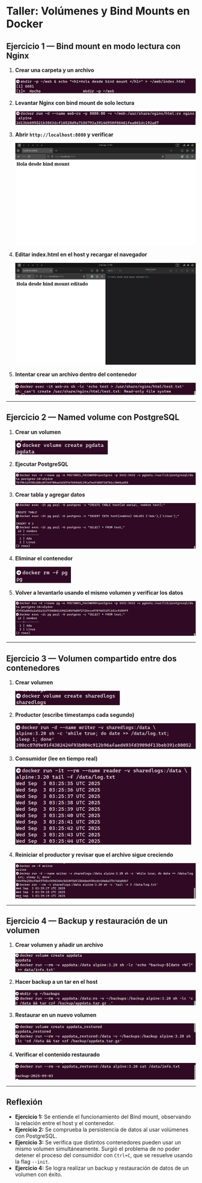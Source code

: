 
# Taller: Volúmenes y Bind Mounts en Docker

## Ejercicio 1 — Bind mount en modo lectura con Nginx 

1. **Crear una carpeta y un archivo**
   
    ![Creación de carpeta y archivo](images/bind-mount-1.png)

2. **Levantar Nginx con bind mount de solo lectura**

    ![Levantar Nginx con bind mount](images/bind-mount-2.png)

3. **Abrir `http://localhost:8080` y verificar**
   
    ![Verificar en localhost:8080](images/bind-mount-3.png)

4. **Editar index.html en el host y recargar el navegador**
   
    ![Editar index.html](images/bind-mount-4.png)

5. **Intentar crear un archivo dentro del contenedor**

    ![Intento fallido de crear archivo](images/bind-mount-5.png)

---

## Ejercicio 2 — Named volume con PostgreSQL

1. **Crear un volumen**
   
    ![Creación de volumen](images/postgresql-volume-1.png)

2. **Ejecutar PostgreSQL**
   
    ![Ejecutar PostgreSQL](images/postgresql-volume-2.png)

3. **Crear tabla y agregar datos**
   
    ![Crear tabla y agregar datos](images/postgresql-volume-3.png)

4. **Eliminar el contenedor**
   
    ![Eliminar contenedor](images/postgresql-volume-4.png)

5. **Volver a levantarlo usando el mismo volumen y verificar los datos**
    
    ![Verificar datos persistentes](images/postgresql-volume-5.png)

---

## Ejercicio 3 — Volumen compartido entre dos contenedores

1. **Crear volumen**
   
    ![Creación del volumen](images/shared-volume-1.png)

2. **Productor (escribe timestamps cada segundo)**
   
    ![Correr productor](images/shared-volume-2.png)

3. **Consumidor (lee en tiempo real)**
   
    ![Correr consumidor](images/shared-volume-3.png)

4. **Reiniciar el productor y revisar que el archivo sigue creciendo**
   
    ![Revisar crecimiento del archivo](images/shared-volume-4.png)

---

## Ejercicio 4 — Backup y restauración de un volumen

1. **Crear volumen y añadir un archivo**
   
    ![Crear volumen y archivo](images/backup-volume-1.png)

2. **Hacer backup a un tar en el host**
   
    ![Hacer backup](images/backup-volume-2.png)

3. **Restaurar en un nuevo volumen**
   
    ![Restaurar backup](images/backup-volume-3.png)

4. **Verificar el contenido restaurado**
   
    ![Verificar contenido restaurado](images/backup-volume-4.png)

---

## Reflexión

- **Ejercicio 1:** Se entiende el funcionamiento del Bind mount, observando la relación entre el host y el contenedor.
- **Ejercicio 2:** Se comprueba la persistencia de datos al usar volúmenes con PostgreSQL.
- **Ejercicio 3:** Se verifica que distintos contenedores pueden usar un mismo volumen simultáneamente. Surgió el problema de no poder detener el proceso del consumidor con `Ctrl+C`, que se resuelve usando la flag `--init`. 
- **Ejercicio 4:** Se logra realizar un backup y restauración de datos de un volumen con éxito. 

